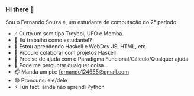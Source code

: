 ### Hi there 👋

Sou o Fernando Souza e, um estudante de computação do 2° período

- 🎶 Curto um som tipo Troyboi, UFO e Memba. 
- 🔭 Eu trabalho como estudante!?
- 🌱 Estou aprendendo Haskell e WebDev JS, HTML, etc.
- 👯 Procuro colaborar com projetos Haskell
- 🤔 Preciso de ajuda com o Paradigma Funcional/Cálculo/Qualquer ajuda
- 💬 Pode me perguntar qualquer coisa...
- 📫 Manda um pix: fernando124655@gmail.com
- 😄 Pronouns: ele/dele
- ⚡ Fun fact: ainda não aprendi Python
